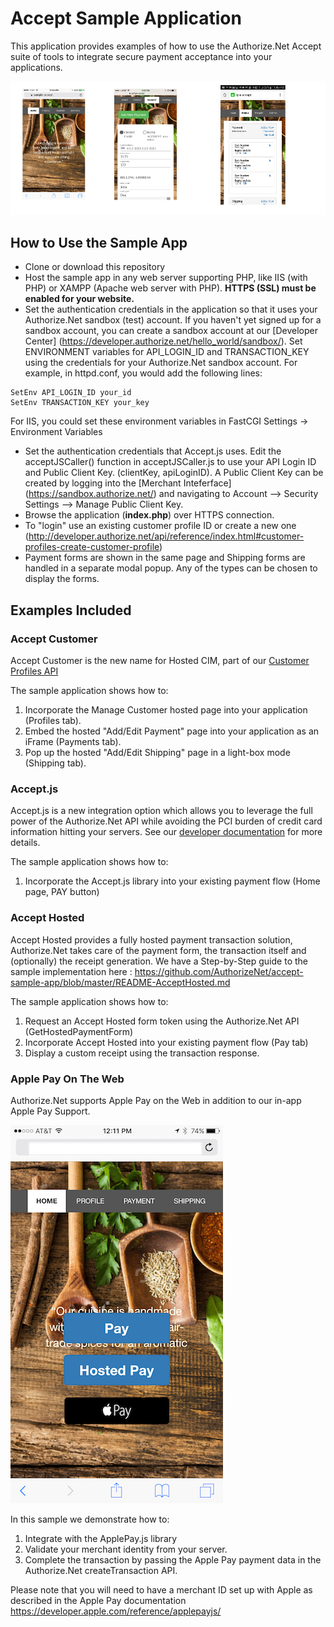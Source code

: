 # Accept Sample Application
This application provides examples of how to use the Authorize.Net Accept suite of tools to integrate secure payment acceptance into your applications.

![Accept Screenshots](screenshots/AcceptTrioScreenShots.png "Screenshots showing the Accept hosted forms.")

## How to Use the Sample App
+ Clone or download this repository
+ Host the sample app in any web server supporting PHP, like IIS (with PHP) or XAMPP (Apache web server with PHP). __HTTPS (SSL) must be enabled for your website.__
+ Set the authentication credentials in the application so that it uses your Authorize.Net sandbox (test) account. If you haven't yet signed up for a sandbox account, you can create a sandbox account at our [Developer Center] (https://developer.authorize.net/hello_world/sandbox/). Set ENVIRONMENT variables for API_LOGIN_ID and TRANSACTION_KEY using the credentials for your Authorize.Net sandbox account.  For example, in httpd.conf, you would add the following lines:
````
SetEnv API_LOGIN_ID your_id
SetEnv TRANSACTION_KEY your_key
````
For IIS, you could set these environment variables in FastCGI Settings -> Environment Variables
+ Set the authentication credentials that Accept.js uses. Edit the acceptJSCaller() function in acceptJSCaller.js to use your API Login ID and Public Client Key. (clientKey, apiLoginID). A Public Client Key can be created by logging into the [Merchant Inteferface] (https://sandbox.authorize.net/) and navigating to Account --> Security Settings --> Manage Public Client Key.
+ Browse the application (**index.php**) over HTTPS connection.
+ To "login" use an existing customer profile ID or create a new one (http://developer.authorize.net/api/reference/index.html#customer-profiles-create-customer-profile)
+ Payment forms are shown in the same page and Shipping forms are handled in a separate modal popup. Any of the types can be chosen to display the forms.

  
## Examples Included

### Accept Customer
Accept Customer is the new name for Hosted CIM, part of our [Customer Profiles API](http://developer.authorize.net/api/reference/features/customer_profiles.html)
  
The sample application shows how to:  
1. Incorporate the Manage Customer hosted page into your application (Profiles tab).  
2. Embed the hosted "Add/Edit Payment" page into your application as an iFrame (Payments tab).  
3. Pop up the hosted "Add/Edit Shipping" page in a light-box mode (Shipping tab).  
  
  
### Accept.js
Accept.js is a new integration option which allows you to leverage the full power of the Authorize.Net API while avoiding the PCI burden of credit card information hitting your servers.  See our [developer documentation](http://developer.authorize.net/api/reference/features/acceptjs.html) for more details.  
  
The sample application shows how to:  
1.  Incorporate the Accept.js library into your existing payment flow (Home page, PAY button)  


### Accept Hosted
Accept Hosted provides a fully hosted payment transaction solution, Authorize.Net takes care of the payment form, the transaction itself and (optionally) the receipt generation.  We have a Step-by-Step guide to the sample implementation here : https://github.com/AuthorizeNet/accept-sample-app/blob/master/README-AcceptHosted.md

The sample application shows how to:
1.  Request an Accept Hosted form token using the Authorize.Net API (GetHostedPaymentForm)  
2.  Incorporate Accept Hosted into your existing payment flow (Pay tab)  
3.  Display a custom receipt using the transaction response.  
  

### Apple Pay On The Web
Authorize.Net supports Apple Pay on the Web in addition to our in-app Apple Pay Support.  

![Apple Pay Screenshot](screenshots/apple-pay.png "Screenshots showing Apple Pay on the Web.")

In this sample we demonstrate how to:  

1.  Integrate with the ApplePay.js library  
2.  Validate your merchant identity from your server.  
3.  Complete the transaction by passing the Apple Pay payment data in the Authorize.Net createTransaction API.  

Please note that you will need to have a merchant ID set up with Apple as described in the Apple Pay documentation https://developer.apple.com/reference/applepayjs/

